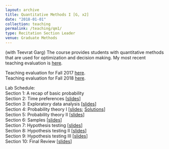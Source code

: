 ```yaml
---
layout: archive
title: Quantitative Methods I [G, x2]
date: "2018-01-01"
collection: teaching
permalink: /teaching/qm1/
type: Recitation Section Leader
venue: Graduate Methods
---
```


(with Teevrat Garg) The course provides students with quantitative methods that are used for optimization and decision making. My most recent teaching evaluation is [here](https://shanexuan.github.io/files/qm1-eval-fa18.pdf). 

Teaching evaluation for Fall 2017 [here](https://shanexuan.github.io/files/qm1-eval-fa17.pdf).  
Teaching evaluation for Fall 2018 [here](https://shanexuan.github.io/files/qm1-eval-fa18.pdf).

Lab Schedule:  
Section 1: A recap of basic probability  
Section 2: Time preferences [[slides](https://shanexuan.github.io/files/qm1-slides/time.pdf)]  
Section 3: Exploratory data analysis [[slides](https://shanexuan.github.io/files/qm1-slides/explore.pdf)]  
Section 4: Probability theory I [[slides](https://shanexuan.github.io/files/qm1-slides/prob1.pdf); [Solutions](https://shanexuan.github.io/files/qm1-slides/prob1-soln.pdf)]  
Section 5: Probability theory II [[slides](https://shanexuan.github.io/files/qm1-slides/prob2.pdf)]  
Section 6: Samples [[slides](https://shanexuan.github.io/files/qm1-slides/sample.pdf)]  
Section 7: Hypothesis testing [[slides](https://shanexuan.github.io/files/qm1-slides/hyp1.pdf)]  
Section 8: Hypothesis testing II [[slides](https://shanexuan.github.io/files/qm1-slides/hyp2.pdf)]  
Section 9: Hypothesis testing III [[slides](https://shanexuan.github.io/files/qm1-slides/hyp3.pdf)]  
Section 10: Final Review [[slides](https://shanexuan.github.io/files/qm1-slides/hyp-review.pdf)]  
